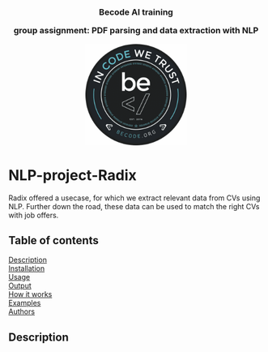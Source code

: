 <div align = "center">

<h3>Becode AI training

group assignment: PDF parsing and data extraction with NLP</h3>


<img width = "200" src = /assets/BeCode_Logo.png>
</div>

# NLP-project-Radix
Radix offered a usecase, for which we extract relevant data from CVs using NLP.
Further down the road, these data can be used to match the right CVs with job offers.

## Table of contents
[Description](#Description)  
[Installation](#Installation)  
[Usage](#Usage)  
[Output](#Output)  
[How it works](#How-it-works)  
[Examples](#Examples)  
[Authors](#Authors)

## Description
